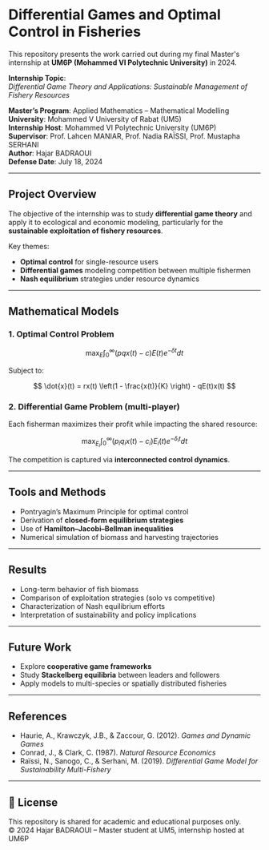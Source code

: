 #  Differential Games and Optimal Control in Fisheries

This repository presents the work carried out during my final Master's internship at **UM6P (Mohammed VI Polytechnic University)** in 2024.

 **Internship Topic**:  
*Differential Game Theory and Applications: Sustainable Management of Fishery Resources*

 **Master’s Program**: Applied Mathematics – Mathematical Modelling  
 **University**: Mohammed V University of Rabat (UM5)  
 **Internship Host**: Mohammed VI Polytechnic University (UM6P)  
 **Supervisor**: Prof. Lahcen MANIAR, Prof. Nadia RAÏSSI, Prof. Mustapha SERHANI  
 **Author**: Hajar BADRAOUI  
 **Defense Date**: July 18, 2024  

---

##  Project Overview

The objective of the internship was to study **differential game theory** and apply it to ecological and economic modeling, particularly for the **sustainable exploitation of fishery resources**.

Key themes:

-  **Optimal control** for single-resource users
-  **Differential games** modeling competition between multiple fishermen
-  **Nash equilibrium** strategies under resource dynamics

---

##  Mathematical Models

### 1. Optimal Control Problem

$$
\max_E \int_0^\infty (pqx(t) - c)E(t) e^{-\delta t} dt
$$

Subject to:

$$
\dot{x}(t) = rx(t) \left(1 - \frac{x(t)}{K} \right) - qE(t)x(t)
$$

### 2. Differential Game Problem (multi-player)

Each fisherman maximizes their profit while impacting the shared resource:

$$
\max_{E_i} \int_0^\infty (p_i q_i x(t) - c_i)E_i(t) e^{-\delta_i t} dt
$$

The competition is captured via **interconnected control dynamics**.

---

##  Tools and Methods

- Pontryagin’s Maximum Principle for optimal control
- Derivation of **closed-form equilibrium strategies**
- Use of **Hamilton–Jacobi–Bellman inequalities**
- Numerical simulation of biomass and harvesting trajectories

---

##  Results

- Long-term behavior of fish biomass
- Comparison of exploitation strategies (solo vs competitive)
- Characterization of Nash equilibrium efforts
- Interpretation of sustainability and policy implications

---

##  Future Work

- Explore **cooperative game frameworks**
- Study **Stackelberg equilibria** between leaders and followers
- Apply models to multi-species or spatially distributed fisheries

---

##  References

- Haurie, A., Krawczyk, J.B., & Zaccour, G. (2012). *Games and Dynamic Games*  
- Conrad, J., & Clark, C. (1987). *Natural Resource Economics*  
- Raïssi, N., Sanogo, C., & Serhani, M. (2019). *Differential Game Model for Sustainability Multi-Fishery*

---

## 📎 License

This repository is shared for academic and educational purposes only.  
© 2024 Hajar BADRAOUI – Master student at UM5, internship hosted at UM6P
